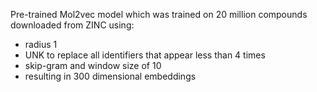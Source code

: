 Pre-trained Mol2vec model which was trained on 20 million compounds downloaded from ZINC using:

* radius 1
* UNK to replace all identifiers that appear less than 4 times
* skip-gram and window size of 10
* resulting in 300 dimensional embeddings
